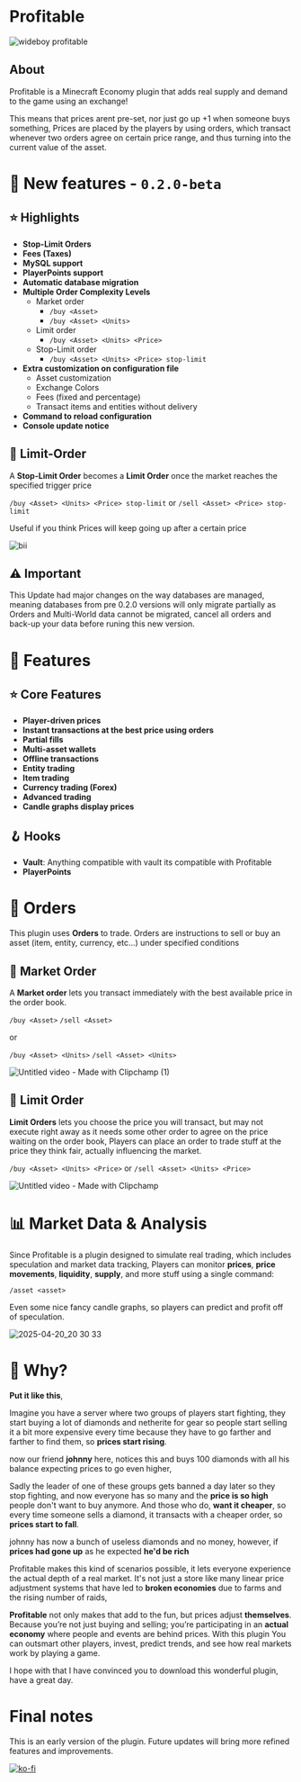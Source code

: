 # Profitable

![wideboy profitable](https://github.com/user-attachments/assets/ba556248-c80e-4241-91cd-cc5accb431d5)


## About
Profitable is a Minecraft Economy plugin that adds real supply and demand to the game using an exchange!

This means that prices arent pre-set, nor just go up +1 when someone buys something,
Prices are placed by the players by using orders, which transact whenever two orders agree on certain price range, and thus turning into the current value of the asset.

# 🔖 New features - `0.2.0-beta`
## ⭐️ Highlights
- **Stop-Limit Orders**
- **Fees (Taxes)**
- **MySQL support**
- **PlayerPoints support**
- **Automatic database migration**
- **Multiple Order Complexity Levels**
    - Market order
      - `/buy <Asset>`
      - `/buy <Asset> <Units>`
    - Limit order
      - `/buy <Asset> <Units> <Price>`
    - Stop-Limit order
      - `/buy <Asset> <Units> <Price> stop-limit`
- **Extra customization on configuration file**
    - Asset customization
    - Exchange Colors
    - Fees (fixed and percentage)
    - Transact items and entities without delivery
- **Command to reload configuration**
- **Console update notice**

## 📑 Limit-Order

A **Stop-Limit Order** becomes a **Limit Order** once the market reaches the specified trigger price

``/buy <Asset> <Units> <Price> stop-limit`` or ``/sell <Asset> <Price> stop-limit``

Useful if you think Prices will keep going up after a certain price

![bii](https://github.com/user-attachments/assets/79c4bc07-290e-42e7-a194-05c332c7d328)

## ⚠️ Important

This Update had major changes on the way databases are managed, meaning databases from pre 0.2.0 versions will only migrate partially as Orders and Multi-World data cannot be migrated, cancel all orders and back-up your data before runing this new version.

# 📌 Features

## ⭐️ Core Features
- **Player-driven prices**
- **Instant transactions at the best price using orders**
- **Partial fills**
- **Multi-asset wallets**
- **Offline transactions**
- **Entity trading**
- **Item trading**
- **Currency trading (Forex)**
- **Advanced trading**
- **Candle graphs display prices**

## 🪝 Hooks
- **Vault**: Anything compatible with vault its compatible with Profitable
- **PlayerPoints**

# 📑 Orders
This plugin uses **Orders** to trade.
Orders are instructions to sell or buy an asset (item, entity, currency, etc...) under specified conditions

## 📗 Market Order

A **Market order** lets you transact immediately with the best available price in the order book.

``/buy <Asset>``
``/sell <Asset>``

or

``/buy <Asset> <Units>``
``/sell <Asset> <Units>``

![Untitled video - Made with Clipchamp (1)](https://github.com/user-attachments/assets/79305223-eb12-4910-af62-429dc131a6dd)

## 📘 Limit Order

**Limit Orders** lets you choose the price you will transact, but may not execute right away as it needs some other order to agree on the price waiting on the order book, Players can place an order to trade stuff at the price they think fair, actually influencing the market.

``/buy <Asset> <Units> <Price>`` or ``/sell <Asset> <Units> <Price>``

![Untitled video - Made with Clipchamp](https://github.com/user-attachments/assets/c091b8f5-9f20-44d2-bd6f-17b3ca0171b3)




# 📊 Market Data & Analysis

Since Profitable is a plugin designed to simulate real trading, which includes speculation and market data tracking,
Players can monitor **prices**, **price movements**, **liquidity**, **supply**, and more stuff using a single command:

``/asset <asset>``

Even some nice fancy candle graphs, so players can predict and profit off of speculation.

![2025-04-20_20 30 33](https://github.com/user-attachments/assets/7a7d318c-c17d-4f68-b403-386a3527d711)


# 💸 Why?

**Put it like this**, 

Imagine you have a server where two groups of players start fighting, they start buying a lot of diamonds and netherite for gear so people start selling it a bit more expensive every time because they have to go farther and farther to find them, so **prices start rising**.

now our friend **johnny** here, notices this and buys 100 diamonds with all his balance expecting prices to go even higher,

Sadly the leader of one of these groups gets banned a day later so they stop fighting, and now everyone has so many and the **price is so high** people don't want to buy anymore. 
And those who do, **want it cheaper**, so every time someone sells a diamond, it transacts with a cheaper order, so **prices start to fall**.

johnny has now a bunch of useless diamonds and no money,
however, if **prices had gone up** as he expected **he'd be rich**

Profitable makes this kind of scenarios possible, it lets everyone experience the actual depth of a real market. It's not just a store like many linear price adjustment systems that have led to **broken economies** due to farms and the rising number of raids, 
 
**Profitable** not only makes that add to the fun, but prices adjust **themselves**. 
Because you’re not just buying and selling; you’re participating in an **actual economy** where people and events are behind prices.
With this plugin You can outsmart other players, invest, predict trends, and see how real markets work by playing a game.


I hope with that I have convinced you to download this wonderful plugin, have a great day.


# Final notes

This is an early version of the plugin. Future updates will bring more refined features and improvements.

[![ko-fi](https://ko-fi.com/img/githubbutton_sm.svg)](https://ko-fi.com/V7V110GP3T)
